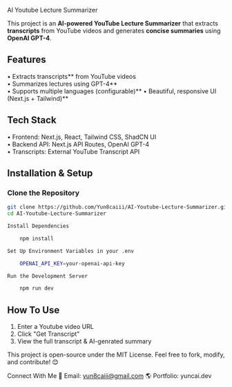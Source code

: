 AI Youtube Lecture Summarizer

This project is an **AI-powered YouTube Lecture Summarizer** that extracts **transcripts** from YouTube videos and generates **concise summaries** using **OpenAI GPT-4**. 

## Features
• Extracts transcripts** from YouTube videos  
• Summarizes lectures using GPT-4**  
• Supports multiple languages (configurable)** 
• Beautiful, responsive UI (Next.js + Tailwind)**  

## Tech Stack
• Frontend: Next.js, React, Tailwind CSS, ShadCN UI  
• Backend API: Next.js API Routes, OpenAI GPT-4  
• Transcripts: External YouTube Transcript API  

## Installation & Setup
### Clone the Repository
```bash
git clone https://github.com/Yun8caiii/AI-Youtube-Lecture-Summarizer.git
cd AI-Youtube-Lecture-Summarizer

Install Dependencies

    npm install

Set Up Environment Variables in your .env 

    OPENAI_API_KEY=your-openai-api-key

Run the Development Server

    npm run dev
```

## How To Use
1) Enter a Youtube video URL 
2) Click "Get Transcript"
3) View the full transcript & AI-genrated summary

This project is open-source under the MIT License.
Feel free to fork, modify, and contribute! 😊

Connect With Me
📧 Email: yun8caiii@gmail.com
🌎 Portfolio: yuncai.dev
